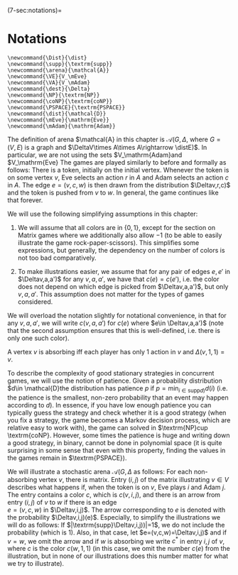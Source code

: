 (7-sec:notations)=
# Notations


```{math}
\newcommand{\Dist}{\dist}
\newcommand{\supp}{\textrm{supp}}
\newcommand{\arena}{\mathcal{A}}
\newcommand{\VE}{V_\mEve}
\newcommand{\VA}{V_\mAdam}
\newcommand{\dest}{\Delta}
\newcommand{\NP}{\textrm{NP}}
\newcommand{\coNP}{\textrm{coNP}}
\newcommand{\PSPACE}{\textrm{PSPACE}}
\newcommand{\dist}{\mathcal{D}}
\newcommand{\mEve}{\mathrm{Eve}}
\newcommand{\mAdam}{\mathrm{Adam}}
```

The definition of arena $\mathcal{A} in this chapter is $\mathcal{A}(G,\Delta$, where $G=(V,E)$ is a graph and $\DeltaV\times A\times A\rightarrow \distE)$. In particular, we are not using the sets $V_\mathrm{Adam}and $V_\mathrm{Eve}
The games are played similarly to before and formally as follows: 
There is a token, initially on the initial vertex. 
Whenever the token is on some vertex $v$, 
Eve selects an action $r$ in $A$ and Adam selects an action $c$ in $A$. The edge $e=(v,c,w)$ is then drawn from the distribution $\Deltav,r,c)$ and the token is pushed from $v$ to $w$.
 In general, the game continues like that forever.

We will use the following simplifying assumptions in this chapter:

1.  We will assume that all colors are in $\{0,1\}$, except for the section on Matrix games where we additionally also allow $-1$ (to be able to easily illustrate the game rock-paper-scissors). This simplifies some expressions, but generally, the dependency on the number of colors is not too bad comparatively.

2.  To make illustrations easier, we assume that for any pair of edges $e,e'$ in $\Deltav,a,a')$ for any $v,a,a'$, we have that $c(e)=c(e')$, i.e. the color does not depend on which edge is picked from $\Deltav,a,a')$, but only $v,a,a'$. This assumption does not matter for the types of games considered.

We will overload the notation slightly for notational convenience, in that for any $v,a,a'$, we will write $c(v,a,a')$ for $c(e)$ where $e\in \Deltav,a,a')$ (note that the second assumption ensures that this is well-defined, i.e. there is only one such color).

A vertex $v$ is absorbing iff each player has only 1 action in $v$ and $\Delta(v,1,1)=v$.

To describe the complexity of good stationary strategies in concurrent games, we will use the notion of patience. Given a probability distribution $d\in \mathcal{D}the distribution has patience $p$ if $p=\min_{i\in \textrm{supp}d)} d(i)$ (i.e. the patience is the smallest, non-zero probability that an event may happen according to $d$).
In essence, if you have low enough patience you can typically guess the strategy and check whether it is a good strategy (when you fix a strategy, the game becomes a Markov decision process, which are relative easy to work with), the game can solved in $\textrm{NP}cup \textrm{coNP}. However, some times the patience is huge and writing down a good strategy, in binary, cannot be done in polynomial space (it is quite surprising in some sense that even with this property, finding the values in the games remain in $\textrm{PSPACE}).

We will illustrate a stochastic arena $\mathcal{A}(G,\Delta$ as follows:
For each non-absorbing vertex $v$, there is matrix.
 Entry $(i,j)$ of the matrix illustrating $v\in V$ describes what happens if, when the token is on $v$, Eve plays $i$ and Adam $j$. The entry contains a color $c$, which is $c(v,i,j)$, and 
there is an arrow from entry $(i,j)$ of $v$ to $w$ if there is an edge   
$e=(v,c,w)$ in $\Deltav,i,j)$. 
 The arrow corresponding to $e$ is denoted with the probability $\Deltav,i,j)(e)$. 
Especially, to simplify the illustrations we will do as follows: If $|\textrm{supp}\Deltav,i,j))|=1$, we do not include the probability (which is 1). Also, in that case, let $e=(v,c,w)=\Deltav,i,j)$ 
and 
if $v=w$, we omit the arrow and if $w$ is absorbing we write $c^*$ in entry $i,j$ of $v$, where $c$ is the color $c(w,1,1)$ (in this case, we omit the number $c(e)$ from the illustration, but in none of our illustrations does this number matter for what we try to illustrate). 
